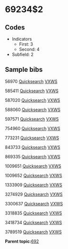 # 69234$2

## Codes

-   Indicators
    -   First: 3
    -   Second: 4
-   Subfield: 2

## Sample bibs

56970 [Quicksearch](https://search.library.yale.edu/catalog/56970) [VXWS](http://prodorbis.library.yale.edu:7014/vxws/GetHoldingsService?bibId=56970)

585411 [Quicksearch](https://search.library.yale.edu/catalog/585411) [VXWS](http://prodorbis.library.yale.edu:7014/vxws/GetHoldingsService?bibId=585411)

587020 [Quicksearch](https://search.library.yale.edu/catalog/587020) [VXWS](http://prodorbis.library.yale.edu:7014/vxws/GetHoldingsService?bibId=587020)

588060 [Quicksearch](https://search.library.yale.edu/catalog/588060) [VXWS](http://prodorbis.library.yale.edu:7014/vxws/GetHoldingsService?bibId=588060)

597571 [Quicksearch](https://search.library.yale.edu/catalog/597571) [VXWS](http://prodorbis.library.yale.edu:7014/vxws/GetHoldingsService?bibId=597571)

754960 [Quicksearch](https://search.library.yale.edu/catalog/754960) [VXWS](http://prodorbis.library.yale.edu:7014/vxws/GetHoldingsService?bibId=754960)

773231 [Quicksearch](https://search.library.yale.edu/catalog/773231) [VXWS](http://prodorbis.library.yale.edu:7014/vxws/GetHoldingsService?bibId=773231)

843733 [Quicksearch](https://search.library.yale.edu/catalog/843733) [VXWS](http://prodorbis.library.yale.edu:7014/vxws/GetHoldingsService?bibId=843733)

869335 [Quicksearch](https://search.library.yale.edu/catalog/869335) [VXWS](http://prodorbis.library.yale.edu:7014/vxws/GetHoldingsService?bibId=869335)

1009651 [Quicksearch](https://search.library.yale.edu/catalog/1009651) [VXWS](http://prodorbis.library.yale.edu:7014/vxws/GetHoldingsService?bibId=1009651)

1009652 [Quicksearch](https://search.library.yale.edu/catalog/1009652) [VXWS](http://prodorbis.library.yale.edu:7014/vxws/GetHoldingsService?bibId=1009652)

1333909 [Quicksearch](https://search.library.yale.edu/catalog/1333909) [VXWS](http://prodorbis.library.yale.edu:7014/vxws/GetHoldingsService?bibId=1333909)

3274929 [Quicksearch](https://search.library.yale.edu/catalog/3274929) [VXWS](http://prodorbis.library.yale.edu:7014/vxws/GetHoldingsService?bibId=3274929)

3300637 [Quicksearch](https://search.library.yale.edu/catalog/3300637) [VXWS](http://prodorbis.library.yale.edu:7014/vxws/GetHoldingsService?bibId=3300637)

3318835 [Quicksearch](https://search.library.yale.edu/catalog/3318835) [VXWS](http://prodorbis.library.yale.edu:7014/vxws/GetHoldingsService?bibId=3318835)

3418734 [Quicksearch](https://search.library.yale.edu/catalog/3418734) [VXWS](http://prodorbis.library.yale.edu:7014/vxws/GetHoldingsService?bibId=3418734)

3789519 [Quicksearch](https://search.library.yale.edu/catalog/3789519) [VXWS](http://prodorbis.library.yale.edu:7014/vxws/GetHoldingsService?bibId=3789519)

**Parent topic:**[692](../../tags/692/692.md)


